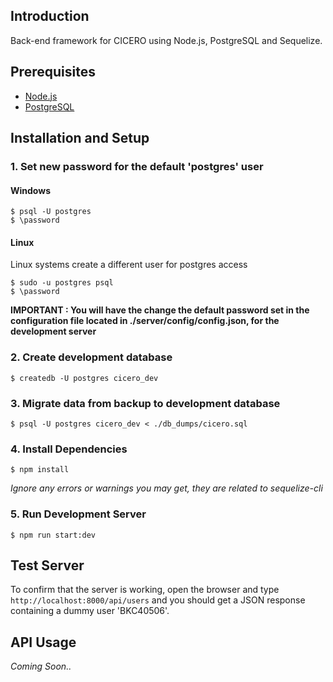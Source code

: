 ## Introduction

Back-end framework for CICERO using Node.js, PostgreSQL and Sequelize.

## Prerequisites

* [Node.js](https://nodejs.org/en/)
* [PostgreSQL](https://www.postgresql.org/)

## Installation and Setup

### __1. Set new password for the default 'postgres' user__

#### Windows
```
$ psql -U postgres
$ \password
```

#### Linux

Linux systems create a different user for postgres access

```
$ sudo -u postgres psql 
$ \password
```

__IMPORTANT : You will have the change the default password set in the configuration file located in ./server/config/config.json, for the development server__

### __2. Create development database__

```
$ createdb -U postgres cicero_dev
```

### __3. Migrate data from backup to development database__


```
$ psql -U postgres cicero_dev < ./db_dumps/cicero.sql 
```

### __4. Install Dependencies__

```
$ npm install
```
_Ignore any errors or warnings you may get, they are related to sequelize-cli_

### __5. Run Development Server__

```
$ npm run start:dev
```

## Test Server

To confirm that the server is working, open the browser and type ` http://localhost:8000/api/users ` and you should get a JSON response containing a dummy user 'BKC40506'.

## API Usage
 
_Coming Soon.._


